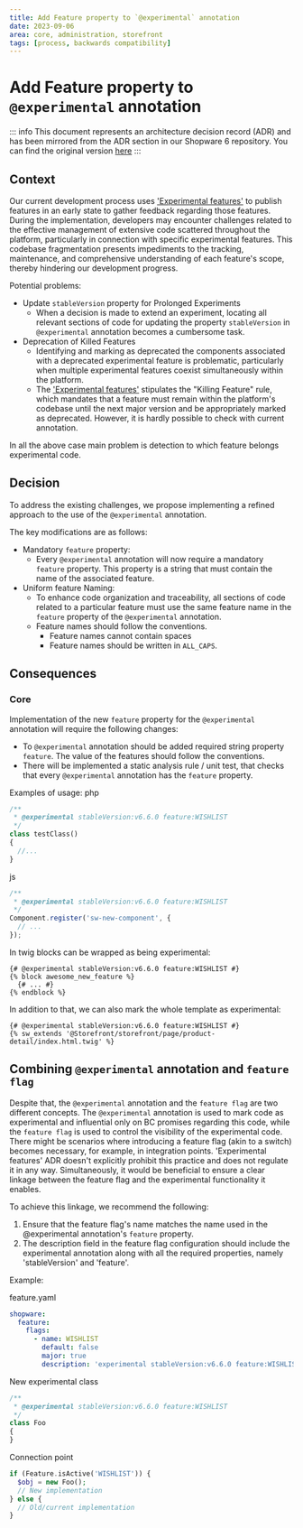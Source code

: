 ```yaml
---
title: Add Feature property to `@experimental` annotation
date: 2023-09-06
area: core, administration, storefront
tags: [process, backwards compatibility]
---
```


# Add Feature property to `@experimental` annotation

::: info
This document represents an architecture decision record (ADR) and has been mirrored from the ADR section in our Shopware 6 repository.
You can find the original version [here](https://github.com/shopware/shopware/blob/trunk/adr/2023-09-06-feature-property-for-experimental-anotation.md)
:::

## Context
Our current development process uses ['Experimental features'](./2023-05-10-experimental-features) to publish features in an early state to gather feedback regarding those features.
During the implementation, developers may encounter challenges related to the effective management of extensive code scattered throughout the platform, particularly in connection with specific experimental features. This codebase fragmentation presents impediments to the tracking, maintenance, and comprehensive understanding of each feature's scope, thereby hindering our development progress.
 
Potential problems:
* Update `stableVersion` property for Prolonged Experiments
    * When a decision is made to extend an experiment, locating all relevant sections of code for updating the property `stableVersion` in `@experimental` annotation becomes a cumbersome task.
* Deprecation of Killed Features
    * Identifying and marking as deprecated the components associated with a deprecated experimental feature is problematic, particularly when multiple experimental features coexist simultaneously within the platform.
    * The ['Experimental features'](./2023-05-10-experimental-features) stipulates the "Killing Feature" rule, which mandates that a feature must remain within the platform's codebase until the next major version and be appropriately marked as deprecated. However, it is hardly possible to check with current annotation.

In all the above case main problem is detection to which feature belongs experimental code.

## Decision
To address the existing challenges, we propose implementing a refined approach to the use of the `@experimental` annotation. 

The key modifications are as follows:
* Mandatory `feature` property: 
  * Every `@experimental` annotation will now require a mandatory `feature` property. This property is a string that must contain the name of the associated feature.
* Uniform feature Naming: 
  * To enhance code organization and traceability, all sections of code related to a particular feature must use the same feature name in the `feature` property of the `@experimental` annotation.
  * Feature names should follow the conventions.
    * Feature names cannot contain spaces
    * Feature names should be written in `ALL_CAPS`.

## Consequences
### Core
Implementation of the new `feature` property for the `@experimental` annotation will require the following changes:
* To `@experimental` annotation should be added required string property `feature`. The value of the features should follow the conventions.
* There will be implemented a static analysis rule / unit test, that checks that every `@experimental` annotation has the `feature` property.

Examples of usage:
php

```php
/**
 * @experimental stableVersion:v6.6.0 feature:WISHLIST
 */
class testClass()
{
  //...
}
```
js

```javascript
/**
 * @experimental stableVersion:v6.6.0 feature:WISHLIST
 */
Component.register('sw-new-component', {
  // ...
});
```

In twig blocks can be wrapped as being experimental:

```twig
{# @experimental stableVersion:v6.6.0 feature:WISHLIST #}
{% block awesome_new_feature %}
  {# ... #}
{% endblock %}
```

In addition to that, we can also mark the whole template as experimental:

```twig
{# @experimental stableVersion:v6.6.0 feature:WISHLIST #}
{% sw_extends '@Storefront/storefront/page/product-detail/index.html.twig' %}
```

## Combining `@experimental` annotation and `feature flag` 

Despite that, the `@experimental` annotation and the `feature flag` are two different concepts.  The `@experimental` annotation is used to mark code as experimental and influential only on BC promises regarding this code, while the `feature flag` is used to control the visibility of the experimental code.
There might be scenarios where introducing a feature flag (akin to a switch) becomes necessary, for example, in integration points. 'Experimental features' ADR doesn't explicitly prohibit this practice and does not regulate it in any way. Simultaneously, it would be beneficial to ensure a clear linkage between the feature flag and the experimental functionality it enables.

To achieve this linkage, we recommend the following:
1. Ensure that the feature flag's name matches the name used in the @experimental annotation's `feature` property.
2. The description field in the feature flag configuration should include the experimental annotation along with all the required properties, namely 'stableVersion' and 'feature'.  

Example:

feature.yaml

```yaml
shopware:
  feature:
    flags:
      - name: WISHLIST
        default: false
        major: true
        description: 'experimental stableVersion:v6.6.0 feature:WISHLIST'
```
New experimental class

```php
/**
 * @experimental stableVersion:v6.6.0 feature:WISHLIST
 */
class Foo
{
}
```
Connection point

```php
if (Feature.isActive('WISHLIST')) {
  $obj = new Foo();
  // New implementation
} else {
  // Old/current implementation
}
```
